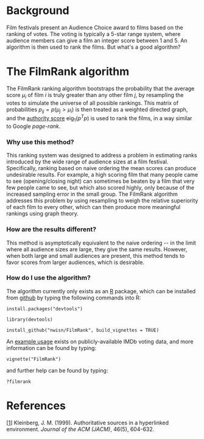 # Background

Film festivals present an Audience Choice award to films based on the ranking of votes. The voting is typically a 5-star range system, where audience members can give a film an integer score between 1 and 5. An algorithm is then used to rank the films. But what's a good algorithm?

# The FilmRank algorithm
The FilmRank ranking algorithm bootstraps the probability that the average score $\mu_i$ of film $i$ is truly greater than any other film $j$, by resampling the votes to simulate the universe of all possible rankings. This matrix of probabilities $p_{ij}=p(\mu_j \gt \mu_i)$ is then treated as a weighted directed graph, and the [authority score](http://citeseerx.ist.psu.edu/viewdoc/summary?doi=10.1.1.418.3908) $\text{eig}_1(p^Tp)$ is used to rank the films, in a way similar to Google *page-rank*.

### Why use this method?
This ranking system was designed to address a problem in estimating ranks introduced by the wide range of audience sizes at a film festival. Specifically, ranking based on naive ordering the mean scores can produce undesirable results. For example, a high scoring film that many people came to see (opening/closing night) can sometimes be beaten by a film that very few people came to see, but which also scored highly, only because of the increased sampling error in the small group. The FilmRank algorithm addresses this problem by using resampling to weigh the relative superiority of each film to every other, which can then produce more meaningful rankings using graph theory.

### How are the results different?
This method is asymptotically equivalent to the naive ordering -- in the limit where all audience sizes are large, they give the same results. However, when both large and small audiences are present, this method tends to favor scores from larger audiences, which is desirable. 

### How do I use the algorithm?
The algorithm currently only exists as an [R](https://www.r-project.org/) package, which can be installed from [github](https://github.com/nwisn/FilmRank) by typing the following commands into R:

`install.packages("devtools")`

`library(devtools)`

`install_github("nwisn/FilmRank", build_vignettes = TRUE)`

An [example usage](https://nwisn.github.io/LAGFFRank/results_IMDb.html) exists on publicly-available IMDb voting data, and more information can be found by typing:

`vignette("FilmRank")`

and further help can be found by typing:

`?filmrank`


# References
[[1](http://citeseerx.ist.psu.edu/viewdoc/summary?doi=10.1.1.418.3908)] Kleinberg, J. M. (1999). Authoritative sources in a hyperlinked environment. *Journal of the ACM (JACM)*, 46(5), 604-632.



